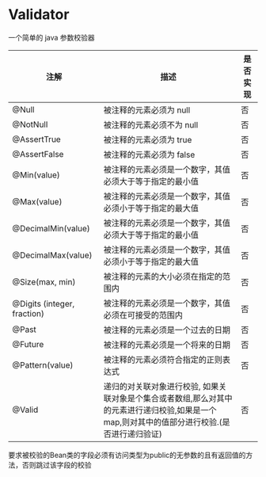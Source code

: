 # Validator
一个简单的 java 参数校验器

注解|描述|是否实现
---|---|---
@Null|被注释的元素必须为 null|否
@NotNull|被注释的元素必须不为 null|否
@AssertTrue|被注释的元素必须为 true|否
@AssertFalse|被注释的元素必须为 false|否
@Min(value)|被注释的元素必须是一个数字，其值必须大于等于指定的最小值|否
@Max(value)|被注释的元素必须是一个数字，其值必须小于等于指定的最大值|否
@DecimalMin(value)|被注释的元素必须是一个数字，其值必须大于等于指定的最小值|否
@DecimalMax(value)|被注释的元素必须是一个数字，其值必须小于等于指定的最大值|否
@Size(max, min)|被注释的元素的大小必须在指定的范围内|否
@Digits (integer, fraction)|被注释的元素必须是一个数字，其值必须在可接受的范围内|否
@Past|被注释的元素必须是一个过去的日期|否
@Future|被注释的元素必须是一个将来的日期|否
@Pattern(value)|被注释的元素必须符合指定的正则表达式|否
@Valid|递归的对关联对象进行校验, 如果关联对象是个集合或者数组,那么对其中的元素进行递归校验,如果是一个map,则对其中的值部分进行校验.(是否进行递归验证)|否

要求被校验的Bean类的字段必须有访问类型为public的无参数的且有返回值的方法，否则跳过该字段的校验
